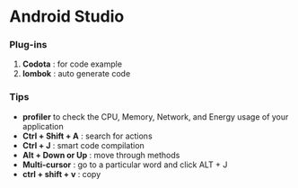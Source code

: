 # Android Studio

###  Plug-ins

1. **Codota** : for code example 
2. **lombok** : auto generate code

### Tips

- **profiler** to check the CPU, Memory, Network, and Energy usage of your application
- **Ctrl + Shift + A** : search for actions
- **Ctrl + J** : smart code compilation
- **Alt + Down or Up** : move through methods
- **Multi-cursor** : go to a particular word and click ALT + J 
- **ctrl + shift + v** : copy 

